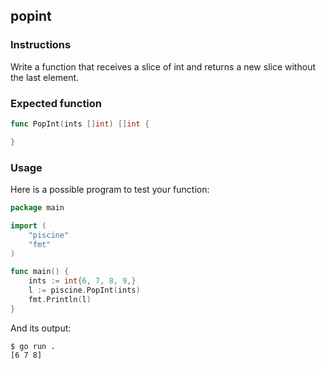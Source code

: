## popint

### Instructions

Write a function that receives a slice of int and returns a new slice without the last element.

### Expected function

```go
func PopInt(ints []int) []int {

}
```

### Usage

Here is a possible program to test your function:

```go
package main

import (
    "piscine"
    "fmt"
)

func main() {
    ints := int{6, 7, 8, 9,}
    l := piscine.PopInt(ints)
    fmt.Println(l)
}
```

And its output:

```console
$ go run .
[6 7 8]
```
